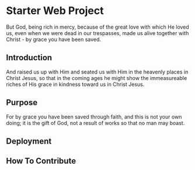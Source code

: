 # Starter Web Project

But God, being rich in mercy, because of the great love with which
He loved us, even when we were dead in our trespasses, made us
alive together with Christ - by grace you have been saved.

## Introduction

And raised us up with Him and seated us with Him in the heavenly places in
Christ Jesus, so that in the coming ages he might show the immeasureable
riches of His grace in kindness toward us in Christ Jesus.

## Purpose

For by grace you have been saved through faith, and this is not your own doing;
it is the gift of God, not a result of works so that no man may boast.

## Deployment

## How To Contribute
